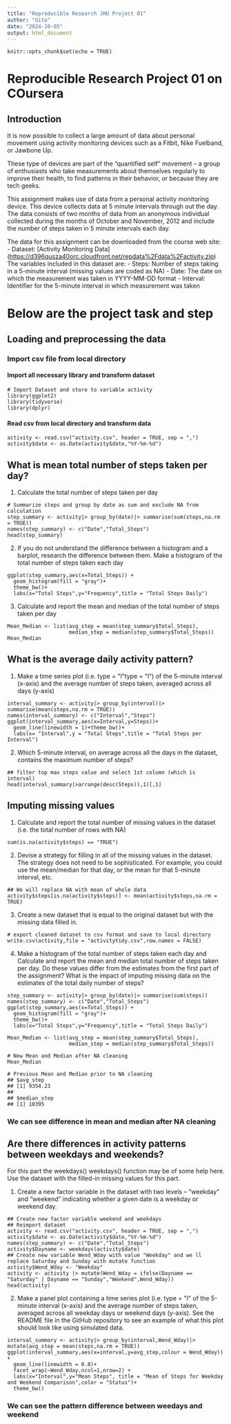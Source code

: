 ```yaml
---
title: "Reproducible Research JHU Project 01"
author: "Gito"
date: "2024-10-05"
output: html_document
---
```


```{r setup, include=FALSE}
knitr::opts_chunk$set(echo = TRUE)
```

# Reproducible Research Project 01 on COursera

## Introduction

It is now possible to collect a large amount of data about personal movement using activity monitoring devices such as a Fitbit, Nike Fuelband, or Jawbone Up.

These type of devices are part of the “quantified self” movement – a group of enthusiasts who take measurements about themselves regularly to improve their health, to find patterns in their behavior, or because they are tech geeks.

This assignment makes use of data from a personal activity monitoring device. This device collects data at 5 minute intervals through out the day. The data consists of two months of data from an anonymous individual collected during the months of October and November, 2012 and include the number of steps taken in 5 minute intervals each day.

The data for this assignment can be downloaded from the course web site: - Dataset: [Activity Monitoring Data] (<https://d396qusza40orc.cloudfront.net/repdata%2Fdata%2Factivity.zip>) The variables included in this dataset are: - Steps: Number of steps taking in a 5-minute interval (missing values are coded as NA) - Date: The date on which the measurement was taken in YYYY-MM-DD format - Interval: Identifier for the 5-minute interval in which measurement was taken

# Below are the project task and step

## Loading and preprocessing the data

### Import csv file from local directory

#### Import all necessary library and transform dataset

```{r }
# Import Dataset and store to variable activity
library(ggplot2)
library(tidyverse)
library(dplyr)
```

#### Read csv from local directory and transform data

```{r }
activity <- read.csv("activity.csv", header = TRUE, sep = ",")
activity$date <- as.Date(activity$date,"%Y-%m-%d")

```

## What is mean total number of steps taken per day?

1.  Calculate the total number of steps taken per day

```{r }
# Summarize steps and group by date as sum and exclude NA from calculation
step_summary <- activity|> group_by(date)|> summarise(sum(steps,na.rm = TRUE))
names(step_summary) <- c("Date","Total_Steps")
head(step_summary)

```

2.  If you do not understand the difference between a histogram and a barplot, research the difference between them. Make a histogram of the total number of steps taken each day

```{r }
ggplot(step_summary,aes(x=Total_Steps)) + 
  geom_histogram(fill = "gray")+
  theme_bw()+ 
  labs(x="Total Steps",y="Frequency",title = "Total Steps Daily")
```

3.  Calculate and report the mean and median of the total number of steps taken per day

```{r }
Mean_Median <- list(avg_step = mean(step_summary$Total_Steps),
                    median_step = median(step_summary$Total_Steps))
Mean_Median
```

## What is the average daily activity pattern?

1.  Make a time series plot (i.e. type = "l"type = "l") of the 5-minute interval (x-axis) and the average number of steps taken, averaged across all days (y-axis)

```{r }
interval_summary <- activity|> group_by(interval)|> summarise(mean(steps,na.rm = TRUE))
names(interval_summary) <- c("Interval","Steps")
ggplot(interval_summary,aes(x=Interval,y=Steps))+
  geom_line(linewidth = 1)+theme_bw()+
  labs(x= "Interval",y = "Total Steps",title = "Total Steps per Interval")
```

2.  Which 5-minute interval, on average across all the days in the dataset, contains the maximum number of steps?

```{r }
## filter top max steps value and select 1st column (which is interval)
head(interval_summary|>arrange(desc(Steps)),1)[,1]
```

## Imputing missing values

1.  Calculate and report the total number of missing values in the dataset (i.e. the total number of rows with NA)

```{r }
sum(is.na(activity$steps) == "TRUE")
```

2.  Devise a strategy for filling in all of the missing values in the dataset. The strategy does not need to be sophisticated. For example, you could use the mean/median for that day, or the mean for that 5-minute interval, etc.

```{r }
## We will replace NA with mean of whole data 
activity$steps[is.na(activity$steps)] <- mean(activity$steps,na.rm = TRUE)
```

3.  Create a new dataset that is equal to the original dataset but with the missing data filled in.

```{r }
# export cleaned dataset to csv format and save to local directory
write.csv(activity,file = "activitytidy.csv",row.names = FALSE)
```

4.  Make a histogram of the total number of steps taken each day and Calculate and report the mean and median total number of steps taken per day. Do these values differ from the estimates from the first part of the assignment? What is the impact of imputing missing data on the estimates of the total daily number of steps?

```{r }
step_summary <- activity|> group_by(date)|> summarise(sum(steps))
names(step_summary) <- c("Date","Total_Steps")
ggplot(step_summary,aes(x=Total_Steps)) + 
  geom_histogram(fill = "gray")+
  theme_bw()+ 
  labs(x="Total Steps",y="Frequency",title = "Total Steps Daily")

Mean_Median <- list(avg_step = mean(step_summary$Total_Steps),
                    median_step = median(step_summary$Total_Steps))

# New Mean and Median after NA cleaning
Mean_Median

# Previous Mean and Median prior to NA cleaning 
## $avg_step
## [1] 9354.23
## 
## $median_step
## [1] 10395

```

### We can see difference in mean and median after NA cleaning

## Are there differences in activity patterns between weekdays and weekends?

For this part the weekdays() weekdays() function may be of some help here. Use the dataset with the filled-in missing values for this part.

1.  Create a new factor variable in the dataset with two levels – “weekday” and “weekend” indicating whether a given date is a weekday or weekend day.

```{r }
## Create new factor variable weekend and weekdays
## Reimport dataset
activity <- read.csv("activity.csv", header = TRUE, sep = ",")
activity$date <- as.Date(activity$date,"%Y-%m-%d")
names(step_summary) <- c("Date","Total_Steps")
activity$Dayname <- weekdays(activity$date)
## Create new variable Wend_Wday with value "Weekday" and we ll replace Saturday and Sunday with mutate function
activity$Wend_Wday <- "Weekday"
activity <- activity |> mutate(Wend_Wday = ifelse(Dayname == "Saturday" | Dayname == "Sunday","Weekend",Wend_Wday))
head(activity)
```

2.  Make a panel plot containing a time series plot (i.e. type = "l" of the 5-minute interval (x-axis) and the average number of steps taken, averaged across all weekday days or weekend days (y-axis). See the README file in the GitHub repository to see an example of what this plot should look like using simulated data.

```{r }
interval_summary <- activity|> group_by(interval,Wend_Wday)|> mutate(avg_step = mean(steps,na.rm = TRUE))
ggplot(interval_summary,aes(x=interval,y=avg_step,colour = Wend_Wday)) + 
  geom_line(linewidth = 0.8)+
  facet_wrap(~Wend_Wday,ncol=1,nrow=2) + 
  labs(x="Interval",y="Mean Steps", title = "Mean of Steps for Weekday and Weekend Comparison",color = "Status")+
  theme_bw()
```

### We can see the pattern difference between weedays and weekend
